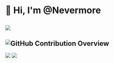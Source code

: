 # 👋 Hi, I'm @Nevermore 
## ![](https://img.shields.io/github/stars/NeverMorewd?affiliations=OWNER%2CCOLLABORATOR%2CORGANIZATION_MEMBER&style=for-the-badge&logo=github&label=Total%20Stars)
## ![GitHub Contribution Overview](https://github-contribution-stats.vercel.app/api/?username=NeverMorewd)
![](https://github-readme-activity-graph.vercel.app/graph?username=NeverMorewd&theme=react-dark)
![](https://github-profile-trophy.vercel.app/?username=NeverMorewd&theme=radical&row=1)
